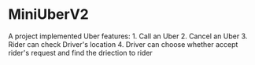 # MiniUberV2
A project implemented Uber features:
    1. Call an Uber
    2. Cancel an Uber
    3. Rider can check Driver's location
    4. Driver can choose whether accept rider's request and find the driection to rider
